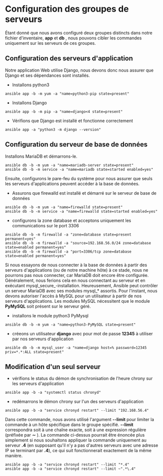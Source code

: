 # Configuration des groupes de serveurs

Étant donné que nous avons configuré deux groupes distincts dans notre fichier d'inventaire, **app** et **db** , nous pouvons cibler les commandes uniquement sur les serveurs de ces groupes.

## Configuration des serveurs d'application

Notre application Web utilise Django, nous devons donc nous assurer que Django et ses dépendances sont installés.
<br>
- Installons python3
```
ansible app -b -m yum -a "name=python3-pip state=present"
```

- Installons Django
```
ansible app -b -m pip -a "name=django<4 state=present"
```

- Vérifions que Django est installé et fonctionne correctement
```
ansible app -a "python3 -m django --version"
```

## Configuration du serveur de base de données
Installons MariaDB et démarrons-le.

```
ansible db -b -m yum -a "name=mariadb-server state=present"
ansible db -b -m service -a "name=mariadb state=started enabled=yes"
```

Ensuite, configurons le pare-feu du système pour nous assurer que seuls les serveurs d'applications peuvent accéder à la base de données.
<br>
- Assurons que firewalld est installé et démarré sur le serveur de base de données

```
ansible db -b -m yum -a "name=firewalld state=present"
ansible db -b -m service -a "name=firewalld state=started enabled=yes"
```

- configurons la zone database et acceptons uniquement les communications sur le port 3306
```
ansible db -b -m firewalld -a "zone=database state=present permanent=yes"
ansible db -b -m firewalld -a "source=192.168.56.0/24 zone=database state=enabled permanent=yes"
ansible db -b -m firewalld -a "port=3306/tcp zone=database state=enabled permanent=yes"
```

Si nous essayons de nous connecter à la base de données à partir des serveurs d'applications (ou de notre machine hôte) à ce stade, nous ne pourrons pas nous connecter, car MariaDB doit encore être configurée.
Généralement, nous ferions cela en nous connectant au serveur et en exécutant mysql_secure_-installation. Heureusement, Ansible peut contrôler un serveur MariaDB avec ses modules mysql_* assortis. Pour l'instant, nous devons autoriser l'accès à MySQL pour un utilisateur à partir de nos serveurs d'applications. Les modules MySQL nécessitent que le module **PyMySQL** soit présent sur le serveur géré.

- installons le module python3 PyMysql
```
ansible db -b -m yum -a "name=python3-PyMySQL state=present"
```

- créeons un utilisateur **django** avec pour mot de passe **12345** à utiliser par nos serveurs d'application 
```
ansible db -b -m mysql_user -a "name=django host=% password=12345 priv=*.*:ALL state=present"
```

## Modification d'un seul serveur
- vérifions le status du démon de synchronisation de l'heure chrony sur les serveurs d'application
```
ansible app -b -a "systemctl status chronyd"
```

- redémarrons le démon chrony sur l'un des serveurs d'application
```
ansible app -b -a "service chronyd restart" --limit "192.168.56.4"
```

Dans cette commande, nous avons utilisé l'argument **--limit** pour limiter la commande à un hôte spécifique dans le groupe spécifié. **--limit** correspondra soit à une chaîne exacte, soit à une expression régulière (préfixée par **∼** ). La commande ci-dessus pourrait être énoncée plus simplement si nous souhaitons appliquer la commande uniquement au serveur **.4** (en supposant qu'il n'y a pas d'autres serveurs avec une adresse IP se terminant par **.4**), ce qui suit fonctionnerait exactement de la même manière.

```
ansible app -b -a "service chronyd restart" --limit "*.4"
ansible app -b -a "service chronyd restart" --limit ~".*\.4"
```